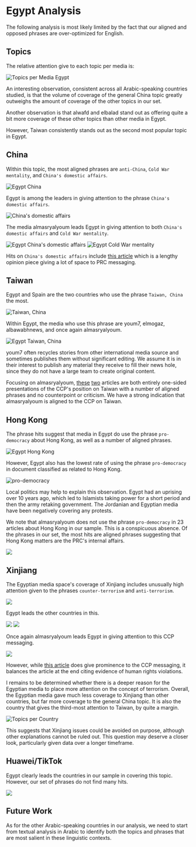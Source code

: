 # Egypt Analysis

The following analysis is most likely limited by the fact that our aligned and
opposed phrases are over-optimized for English.

## Topics

The relative attention give to each topic per media is:

![Topics per Media Egypt](/topic_coverage/Egypt-per_media.jpg?raw=true "Topics per Media Egypt")

An interesting observation, consistent across all Arabic-speaking countries studied,
is that the volume of coverage of the general China topic greatly outweighs
the amount of coverage of the other topics in our set.

Another observation is that alwafd and elbalad stand out as offering quite a bit more
coverage of these other topics than other media in Egypt.

However, Taiwan consistently stands out as the second most popular topic in Egypt.

## China

Within this topic, the most aligned phrases are `anti-China`, `Cold War mentality`, and `China's domestic affairs`.

![Egypt China](/country_topic_phrases/Egypt-China.jpg?raw=true "Egypt China")

Egypt is among the leaders in giving attention to the phrase `China's domestic affairs`.

![China's domestic affairs](/country_phrase_comparison/China's%20domestic%20affairs.jpg?raw=true "China's domestic affairs")

The media almasryalyoum leads Egypt in giving attention to both `China's domestic affairs` and `Cold War mentality`.

![Egypt China's domestic affairs](/media_phrase_comparison/Egypt/China's%20domestic%20affairs.jpg?raw=true "Egypt China's domestic affairs")
![Egypt Cold War mentality](/media_phrase_comparison/Egypt/Cold%20War%20mentality.jpg?raw=true "Egypt Cold War mentality")

Hits on `China's domestic affairs` include [this article](https://www.almasryalyoum.com/news/details/2408142) which is a lengthy opinion piece giving a lot of space to PRC messaging.

## Taiwan

Egypt and Spain are the two countries who use the phrase `Taiwan, China` the most.

![Taiwan, China](/country_phrase_comparison/Taiwan,%20China.jpg?raw=true "Taiwan, China")

Within Egypt, the media who use this phrase are youm7, elmogaz, albawabhnews, and once again almasryalyoum.

![Egypt Taiwan, China](/media_phrase_comparison/Egypt/Taiwan,%20China.jpg?raw=true "Egypt Taiwan, China")

youm7 often recycles stories from other international media source and sometimes publishes them without significant editing.
We assume it is in their interest to publish any material they receive to fill their news hole, since they do not have a large team to create original content.

Focusing on almasryalyoum, [these](https://www.almasryalyoum.com/news/details/2473855) [two](https://www.almasryalyoum.com/news/details/2483812) articles are both entirely one-sided presentations of the CCP's position on Taiwan with a number of aligned phrases and no counterpoint or criticism.
We have a strong indication that almasryalyoum is aligned to the CCP on Taiwan.

## Hong Kong

The phrase hits suggest that media in Egypt do use the phrase `pro-democracy` about Hong Kong, as well as a number of aligned phrases.

![Egypt Hong Kong](/country_topic_phrases/Egypt-Hong%20Kong.jpg?raw=true "Egypt Hong Kong")

However, Egypt also has the lowest rate of using the phrase `pro-democracy` in document classified as related to Hong Kong.

![pro-democracy](/country_phrase_comparison/pro-democracy.jpg?raw=true "pro-democracy")

Local politics may help to explain this observation.
Egypt had an uprising over 10 years ago, which led to Islamists taking power for a short period and then the army retaking government.
The Jordanian and Egyptian media have been negatively covering any protests.

We note that almasryalyoum does not use the phrase `pro-democracy` in 23 articles about Hong Kong in our sample.
This is a conspicuous absence.
Of the phrases in our set, the most hits are aligned phrases suggesting that Hong Kong matters are the PRC's internal affairs.

![](/media_topic_phrases/Egypt-www.almasryalyoum.com-Hong%20Kong.jpg?raw=true)

## Xinjiang

The Egyptian media space's coverage of Xinjiang includes unusually high attention given to the phrases `counter-terrorism` and `anti-terrorism`.

![](/country_topic_phrases/Egypt-Xinjiang.jpg?raw=true)

Egypt leads the other countries in this.

![](/country_phrase_comparison/anti-terrorism.jpg?raw=true)
![](/country_phrase_comparison/counter%20terrorism.jpg?raw=true)

Once again almasryalyoum leads Egypt in giving attention to this CCP messaging.

![](/media_phrase_comparison/Egypt/counter%20terrorism.jpg?raw=true)

However, while [this article](https://www.almasryalyoum.com/news/details/2484931) does give prominence to the CCP messaging, it balances the article at the end citing evidence of human rights violations. 

I remains to be determined whether there is a deeper reason for the Egyptian media to place more attention on the concept of terrorism.
Overall, the Egyptian media gave much less coverage to Xinjiang than other countries, but far more coverage to the general China topic.
It is also the country that gives the third-most attention to Taiwan, by quite a margin.

![Topics per Country](/topic_coverage/per_country.jpg?raw=true "Topics per Country")

This suggests that Xinjiang issues could be avoided on purpose, although other explanations cannot be ruled out.
This question may deserve a closer look, particularly given data over a longer timeframe.

## Huawei/TikTok

Egypt clearly leads the countries in our sample in covering this topic.
However, our set of phrases do not find many hits.

![](/country_topic_phrases/Egypt-Huawei-TikTok.jpg?raw=true)

## Future Work

As for the other Arabic-speaking countries in our analysis, we need to start from textual analysis in Arabic to identify both the topics and phrases that are most salient in these linguistic contexts.


